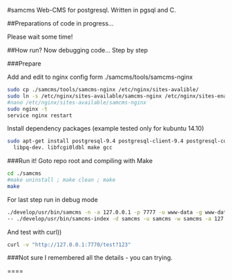 #samcms
Web-CMS for postgresql. Written in pgsql and C.

##Preparations of code in progress...

Please wait some time!

##How run?
Now debugging code... Step by step

###Prepare

Add and edit to nginx config form ./samcms/tools/samcms-nginx
```bash
sudo cp ./samcms/tools/samcms-nginx /etc/nginx/sites-avalible/
sudo ln -s /etc/nginx/sites-available/samcms-nginx /etc/nginx/sites-enabled/
#nano /etc/nginx/sites-available/samcms-nginx
sudo nginx -t
service nginx restart
```
Install dependency packages (example tested only for kubuntu 14.10)
```bash
sudo apt-get install postgresql-9.4 postgresql-client-9.4 postgresql-contrib-9.4\
  libpq-dev. libfcgi0ldbl make gcc
```

###Run it!
Goto repo root and compiling with Make
```bash
cd ./samcms
#make uninstall ; make clean ; make
make
```
For last step run in debug mode
```bash
./develop/usr/bin/samcms -n -a 127.0.0.1 -p 7777 -u www-data -g www-data \
-- ./develop/usr/bin/samcms-index -d samcms -u samcms -w samcms -a 127.0.0.1
```

And test with curl))
```bash
curl -v "http://127.0.0.1:7770/test?123"
```
###Not sure I remembered all the details - you can trying.

====
